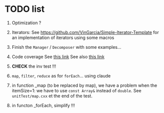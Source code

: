 # TODO list

1. Optimization ?

2. Iterators: See https://github.com/VinGarcia/Simple-Iterator-Template
for an implementation of iterators using some macros

3. Finish the `Manager` / `Decomposer` with some examples...

4. Code coverage
See [this link](https://github.com/pyarmak/cmake-gtest-coverage-example/blob/master/cmake/modules/CodeCoverage.cmake)
See also [this link](https://www.danielsieger.com/blog/2022/03/06/code-coverage-for-cpp.html#:~:text=What's%20Code%20Coverage%3F,blocks%2C%20or%20lines%20being%20covered.)

6. **CHECK** the inv test !!!

7. `map`, `filter`, `reduce` as for `forEach`... using claude

7. in function _map (to be replaced by map), we have a problem when the itemSize=1: we have to use `const Array&` instead of `double`. See `unitTest/map.cxx` et the end of the test.

7. in functon _forEach, simplify !!!